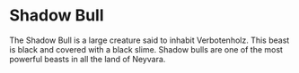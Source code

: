 # Shadow Bull

The Shadow Bull is a large creature said to inhabit Verbotenholz. This beast is black and covered with a black slime. Shadow bulls are one of the most powerful beasts in all the land of Neyvara.
